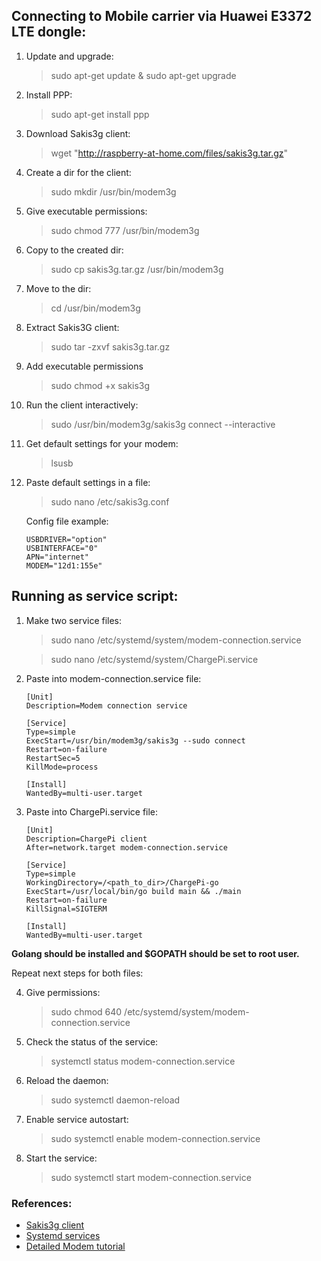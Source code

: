 ## Connecting to Mobile carrier via Huawei E3372 LTE dongle:

1. Update and upgrade:
   > sudo apt-get update & sudo apt-get upgrade
2. Install PPP:
   > sudo apt-get install ppp
3. Download Sakis3g client:
   > wget "http://raspberry-at-home.com/files/sakis3g.tar.gz"
4. Create a dir for the client:
   > sudo mkdir /usr/bin/modem3g
5. Give executable permissions:
   > sudo chmod 777 /usr/bin/modem3g
6. Copy to the created dir:
   > sudo cp sakis3g.tar.gz /usr/bin/modem3g
7. Move to the dir:
   > cd /usr/bin/modem3g
8. Extract Sakis3G client:
   > sudo tar -zxvf sakis3g.tar.gz
9. Add executable permissions
   > sudo chmod +x sakis3g
10. Run the client interactively:
    > sudo /usr/bin/modem3g/sakis3g connect --interactive
11. Get default settings for your modem:
    > lsusb
12. Paste default settings in a file:
    > sudo nano /etc/sakis3g.conf

    Config file example:

    ```
    USBDRIVER="option"
    USBINTERFACE="0"
    APN="internet"
    MODEM="12d1:155e"
    ```

## Running as service script:

1. Make two service files:

   > sudo nano /etc/systemd/system/modem-connection.service

   > sudo nano /etc/systemd/system/ChargePi.service

2. Paste into modem-connection.service file:

    ```
    [Unit]
    Description=Modem connection service

    [Service]
    Type=simple 
    ExecStart=/usr/bin/modem3g/sakis3g --sudo connect 
    Restart=on-failure 
    RestartSec=5  
    KillMode=process

    [Install]
    WantedBy=multi-user.target
    ```

3. Paste into ChargePi.service file:

    ```
    [Unit]
    Description=ChargePi client 
    After=network.target modem-connection.service

    [Service]
    Type=simple
    WorkingDirectory=/<path_to_dir>/ChargePi-go 
    ExecStart=/usr/local/bin/go build main && ./main
    Restart=on-failure
    KillSignal=SIGTERM

    [Install]
    WantedBy=multi-user.target
    ```
**Golang should be installed and $GOPATH should be set to root user.**

Repeat next steps for both files:

4. Give permissions:
   > sudo chmod 640 /etc/systemd/system/modem-connection.service
5. Check the status of the service:
   > systemctl status modem-connection.service
6. Reload the daemon:
   > sudo systemctl daemon-reload
7. Enable service autostart:
   > sudo systemctl enable modem-connection.service
8. Start the service:
   > sudo systemctl start modem-connection.service

### References:

* [Sakis3g client](http://raspberry-at-home.com/installing-3g-modem/#more-138)
* [Systemd services](https://www.howtogeek.com/687970/how-to-run-a-linux-program-at-startup-with-systemd/)
* [Detailed Modem tutorial](https://lawrencematthew.wordpress.com/2013/08/07/connect-raspberry-pi-to-a-3g-network-automatically-during-its-boot/)